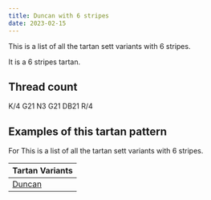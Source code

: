 ```yaml
---
title: Duncan with 6 stripes
date: 2023-02-15
---
```

This is a list of all the tartan sett variants with 6 stripes.

It is a 6 stripes tartan.


## Thread count
K/4 G21 N3 G21 DB21 R/4

## Examples of this tartan pattern
For This is a list of all the tartan sett variants with 6 stripes.

| Tartan Variants |
|---------------|
| [Duncan](/variants/k/4/g21/n3/g21/db21/r/4-db000064-g004c00-k000000-nd0d0d0-rc80000/)||

